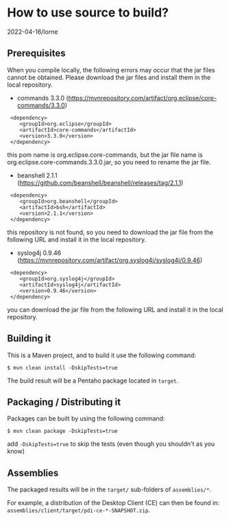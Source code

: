 # How to use source to build? 

2022-04-16/lorne   

## Prerequisites

When you compile locally, the following errors may occur that the jar files cannot be obtained. Please download the jar files and install them in the local repository.

* commands 3.3.0 (https://mvnrepository.com/artifact/org.eclipse/core-commands/3.3.0)
```
 <dependency>
    <groupId>org.eclipse</groupId>
    <artifactId>core-commands</artifactId>
    <version>3.3.0</version>
 </dependency>
```
this pom name is org.eclipse.core-commands, but the jar file name is org.eclipse.core-commands.3.3.0.jar, so you need to rename the jar file.


* beanshell 2.1.1 (https://github.com/beanshell/beanshell/releases/tag/2.1.1)
```
 <dependency>
    <groupId>org.beanshell</groupId>
    <artifactId>bsh</artifactId>
    <version>2.1.1</version>
 </dependency>
```

this repository is not found, so you need to download the jar file from the following URL and install it in the local repository.

* syslog4j 0.9.46 (https://mvnrepository.com/artifact/org.syslog4j/syslog4j/0.9.46)
```
 <dependency>
    <groupId>org.syslog4j</groupId>
    <artifactId>syslog4j</artifactId>
    <version>0.9.46</version>
 </dependency>
```
you can download the jar file from the following URL and install it in the local repository.


## Building it

This is a Maven project, and to build it use the following command:

```
$ mvn clean install -DskipTests=true
```

The build result will be a Pentaho package located in `target`.

## Packaging / Distributing it

Packages can be built by using the following command:

```
$ mvn clean package -DskipTests=true
```

add `-DskipTests=true` to skip the tests (even though you shouldn't as you know)


## Assemblies

The packaged results will be in the `target/` sub-folders of `assemblies/*`.

For example, a distribution of the Desktop Client (CE) can then be found in: `assemblies/client/target/pdi-ce-*-SNAPSHOT.zip`.

